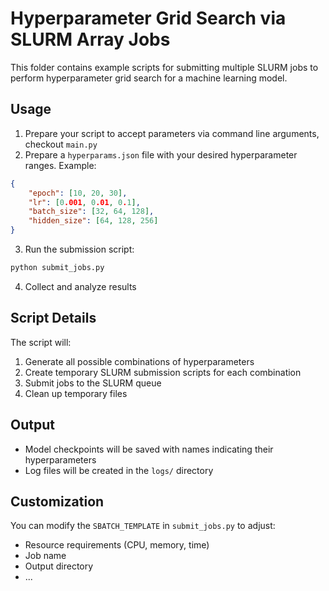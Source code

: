 # Hyperparameter Grid Search via SLURM Array Jobs

This folder contains example scripts for submitting multiple SLURM jobs to perform hyperparameter grid search for a machine learning model.

## Usage
1. Prepare your script to accept parameters via command line arguments, checkout ```main.py```
2. Prepare a `hyperparams.json` file with your desired hyperparameter ranges. Example:

```json
{
    "epoch": [10, 20, 30],
    "lr": [0.001, 0.01, 0.1],
    "batch_size": [32, 64, 128],
    "hidden_size": [64, 128, 256]
}
```

3. Run the submission script:
```bash
python submit_jobs.py
```
4. Collect and analyze results

## Script Details

The script will:
1. Generate all possible combinations of hyperparameters
2. Create temporary SLURM submission scripts for each combination
3. Submit jobs to the SLURM queue
4. Clean up temporary files

## Output

- Model checkpoints will be saved with names indicating their hyperparameters
- Log files will be created in the `logs/` directory

## Customization

You can modify the `SBATCH_TEMPLATE` in `submit_jobs.py` to adjust:
- Resource requirements (CPU, memory, time)
- Job name
- Output directory
- ...
